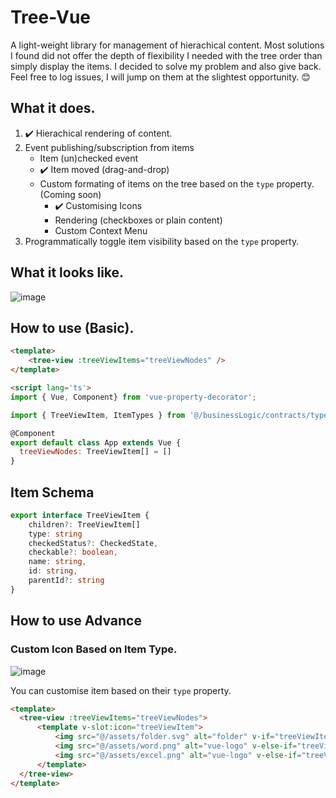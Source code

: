# Tree-Vue

A light-weight library for management of hierachical content. Most solutions I found did not offer the depth of flexibility I needed with the tree order than simply display the items. I decided to solve my problem and also give back. Feel free to log issues, I will jump on them at the slightest opportunity. 😊

## What it does.

1. :heavy_check_mark: Hierachical rendering of content.
2. Event publishing/subscription from items
    - Item (un)checked event
    - :heavy_check_mark: Item moved (drag-and-drop)
    - Custom formating of items on the tree based on the `type` property. (Coming soon)
      - :heavy_check_mark: Customising Icons
      - Rendering (checkboxes or plain content)
      - Custom Context Menu
3. Programmatically toggle item visibility based on the `type` property.

## What it looks like.

![image](https://user-images.githubusercontent.com/39003759/120940731-9d779580-c716-11eb-9c95-6c1ce388f786.png)

## How to use (Basic).
 
``` html
<template>
    <tree-view :treeViewItems="treeViewNodes" />
</template>

<script lang='ts'>
import { Vue, Component} from 'vue-property-decorator';

import { TreeViewItem, ItemTypes } from '@/businessLogic/contracts/types';

@Component
export default class App extends Vue {
  treeViewNodes: TreeViewItem[] = []
}
```

## Item Schema

```ts
export interface TreeViewItem {
    children?: TreeViewItem[]
    type: string
    checkedStatus?: CheckedState,
    checkable?: boolean,
    name: string,
    id: string,
    parentId?: string
}
```

## How to use Advance

### Custom Icon Based on Item Type.

![image](https://user-images.githubusercontent.com/39003759/121064978-27c80400-c7c0-11eb-887a-db4f29660c8b.png)

You can customise item based on their `type` property.

```html
<template>
  <tree-view :treeViewItems="treeViewNodes">
      <template v-slot:icon="treeViewItem">
          <img src="@/assets/folder.svg" alt="folder" v-if="treeViewItem.type === 'folder'" >
          <img src="@/assets/word.png" alt="vue-logo" v-else-if="treeViewItem.type === '.doc'" height="22" width="22">
          <img src="@/assets/excel.png" alt="vue-logo" v-else-if="treeViewItem.type === '.excel'" height="22" width="22">
      </template>
  </tree-view>
</template>

```
